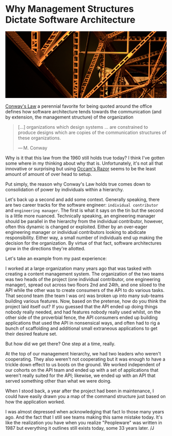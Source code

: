 # Why Management Structures Dictate Software Architecture

![structure](../images/MANAGE_STRUCT.png)

[Conway's Law](https://en.wikipedia.org/wiki/Conway%27s_law) a perennial favorite for being quoted around the office defines how software architecture tends towards the communication (and by extension, the management structure) of the organization

> [...] organizations which design systems ... are constrained to produce designs which are copies of the communication structures of these organizations.
>
> — M. Conway

Why is it that this law from the 1960 still holds true today? I think I've gotten some where in my thinking about why that is. Unfortunately, it's not all that innovative or surprising but using [Occam's Razor](https://en.wikipedia.org/wiki/Occam%27s_razor) seems to be the least amount of amount of over head to setup.

Put simply, the reason why Conway's Law holds true comes down to consolidation of power by individuals within a hierarchy.

Let's back up a second and add some context. Generally speaking, there are two career tracks for the software engineer: `individual contributor` and `engineering manager`. The first is what it says on the tin but the second is a little more nuanced. Technically speaking, an engineering manager should be parallel in the hierarchy from the individual contributor, however, often this dynamic is changed or exploited. Either by an over-eager engineering manager or individual contributors looking to abdicate responsibility. Either way, a small number of individuals end up making the decision for the organization. By virtue of that fact, software architectures grow in the directions they're allotted.

Let's take an example from my past experience:

I worked at a large organization many years ago that was tasked with creating a content management system. The organization of the two teams was two heads of the project (one individual contributor, one engineering manager), spread out across two floors 2nd and 24th, and one siloed to the API while the other was to create consumers of the API to do various tasks. That second team (the team I was on) was broken up into many sub-teams building various features. Now, based on the pretense, how do you think the project laid itself out? If you guessed that the API ended up doing things nobody really needed, and had features nobody really used whilst, on the other side of the proverbial fence, the API consumers ended up building applications that used the API in nonsensical ways, and often had to rig a bunch of scaffolding and additional small extraneous applications to get their desired feature set.

But how did we get there? One step at a time, really.

At the top of our management hierarchy, we had two leaders who weren't cooperating. They also weren't not cooperating but it was enough to have a trickle down effect to us boots on the ground. We worked independent of our cohorts on the API team and ended up with a set of applications that weren't really suited for the API; likewise, we ended up with an API that served something other than what we were doing.

When I stood back, a year after the project had been in maintenance, I could have easily drawn you a map of the command structure just based on how the application worked.

I was almost depressed when acknowledging that fact lo those many years ago. And the fact that I still see teams making this same mistake today. It's like the realization you have when you realize "Peopleware" was written in 1987 but everything it outlines still exists today, some 33 years later. /J
